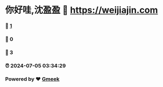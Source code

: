 # 你好哇,沈盈盈 :link: https://weijiajin.com 
### :page_facing_up: [1](https://weijiajin.com/tag.html) 
### :speech_balloon: 0 
### :hibiscus: 3 
### :alarm_clock: 2024-07-05 03:34:29 
### Powered by :heart: [Gmeek](https://github.com/Meekdai/Gmeek)
